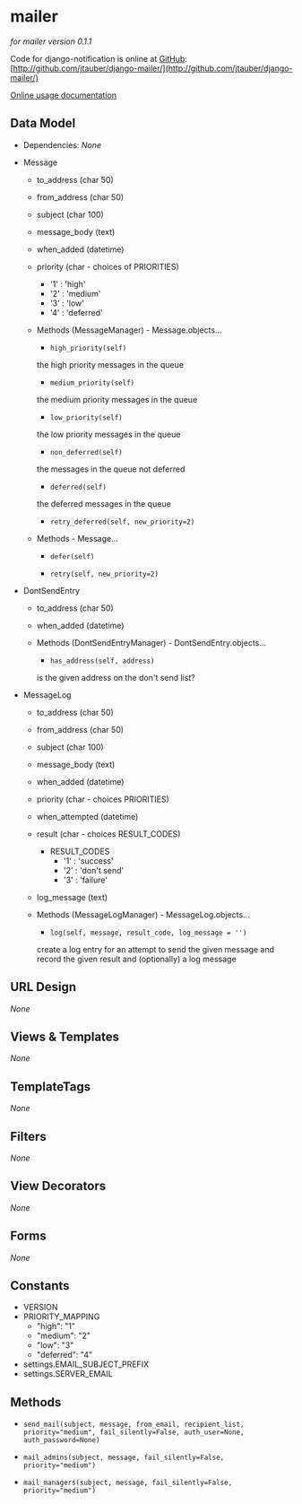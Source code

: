 mailer
======

_for mailer version 0.1.1_

Code for django-notification is online at [GitHub](http://github.com): [http://github.com/jtauber/django-mailer/](http://github.com/jtauber/django-mailer/)

[Online usage documentation](http://github.com/jtauber/django-mailer/blob/master/docs/usage.txt)

Data Model
----------

* Dependencies: _None_
	
* Message

	* to_address (char 50)
	* from_address (char 50)
	* subject (char 100)
	* message_body (text)
	* when_added (datetime)
	* priority (char - choices of PRIORITIES)
		* '1' : 'high'
		* '2' : 'medium'
		* '3' : 'low'
		* '4' : 'deferred'
	
	* Methods (MessageManager) - Message.objects...
	
		* `high_priority(self)`
		
		the high priority messages in the queue

		* `medium_priority(self)`
		
		the medium priority messages in the queue
		
		* `low_priority(self)`
		
		the low priority messages in the queue

		* `non_deferred(self)`
		
		the messages in the queue not deferred
		
		* `deferred(self)`
		
		the deferred messages in the queue
		
		* `retry_deferred(self, new_priority=2)`
	
	* Methods - Message...
	
		* `defer(self)`
	
		* `retry(self, new_priority=2)`

* DontSendEntry

	* to_address (char 50)
	* when_added (datetime)

	* Methods (DontSendEntryManager) - DontSendEntry.objects...
	
		* `has_address(self, address)`
		
		is the given address on the don't send list?


* MessageLog

	* to_address (char 50)
	* from_address (char 50)
	* subject (char 100)
	* message_body (text)
	* when_added (datetime)
	* priority (char - choices PRIORITIES)
	* when_attempted (datetime)
	* result (char - choices RESULT_CODES)
		* RESULT_CODES
			* '1' : 'success'
			* '2' : 'don\'t send'
			* '3' : 'failure'
	* log_message (text)
	
	* Methods (MessageLogManager) - MessageLog.objects...
	
		* `log(self, message, result_code, log_message = '')`
		
		create a log entry for an attempt to send the given message and
        record the given result and (optionally) a log message

URL Design
----------

_None_

Views & Templates
-----------------

_None_
	
TemplateTags
------------

_None_

Filters
-------

_None_

View Decorators
---------------

_None_

Forms
-----

_None_

Constants
---------

* VERSION
* PRIORITY_MAPPING
	* "high": "1"
	* "medium": "2"
	* "low": "3"
	* "deferred": "4"
* settings.EMAIL\_SUBJECT\_PREFIX
* settings.SERVER\_EMAIL

Methods
-------

* `send_mail(subject, message, from_email, recipient_list, priority="medium",
              fail_silently=False, auth_user=None, auth_password=None)`

* `mail_admins(subject, message, fail_silently=False, priority="medium")`

* `mail_managers(subject, message, fail_silently=False, priority="medium")`